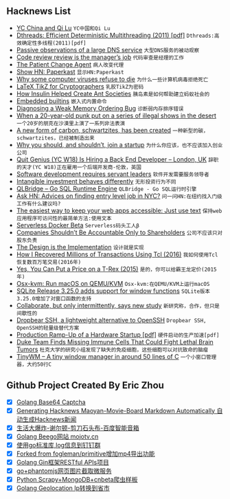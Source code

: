 ## Hacknews List


- [YC China and Qi Lu](https://blog.ycombinator.com/yc-china-qi-lu/)  `YC中国和Qi Lu`
- [Dthreads: Efficient Deterministic Multithreading (2011) [pdf]](http://people.cs.ksu.edu/~danielwang/Investigation/System_Security/dthreads-sosp11.pdf)  `Dthreads:高效确定性多线程(2011)[pdf]`
- [Passive observations of a large DNS service](https://blog.apnic.net/2018/08/14/passive-observations-of-a-large-dns-service/)  `大型DNS服务的被动观察`
- [Code review review is the manager’s job](https://hecate.co/blog/code-review-review-is-the-managers-job)  `代码审查是经理的工作`
- [The Patient Change Agent](https://hackernoon.com/the-patient-change-agent-fd8548f04777)  `病人改变代理`
- [Show HN: Paperkast](item?id=17756242)  `显示HN:Paperkast`
- [Why some computer viruses refuse to die](https://www.bbc.com/news/technology-44564709)  `为什么一些计算机病毒拒绝死亡`
- [LaTeX TikZ for Cryptographers](https://www.iacr.org/authors/tikz/)  `乳胶TikZ为密码`
- [How Insulin Helped Create Ant Societies](https://www.quantamagazine.org/how-insulin-helped-create-ant-societies-20180814/)  `胰岛素是如何帮助建立蚂蚁社会的`
- [Embedded builtins](https://v8project.blogspot.com/2018/08/embedded-builtins.html)  `嵌入式内置命令`
- [Diagnosing a Weak Memory Ordering Bug](https://robert.ocallahan.org/2018/08/for-first-time-in-my-life-i-tracked.html)  `诊断弱内存排序错误`
- [When a 20-year-old punk put on a series of illegal shows in the desert](https://www.huckmag.com/?p=414909)  `一个20岁的朋克在沙漠里上演了一系列非法表演`
- [A new form of carbon, schwartzites, has been created](https://www.independent.co.uk/news/science/carbon-new-form-chemistry-schwarzite-zeolite-ztc-graphene-university-california-berkeley-a8490226.html)  `一种新型的碳，schwartzites，已经被制造出来`
- [Why you should, and shouldn’t, join a startup](https://www.atrium.co/blog/work-at-a-startup/)  `为什么你应该，也不应该加入创业公司`
- [Quit  Genius (YC W18) Is Hiring a Back End Developer – London, UK](item?id=17765933)  `辞职的天才(YC W18)正在雇用一个后端开发商-伦敦，英国`
- [Software development requires servant leaders](https://adl.io/essays/why-software-development-requires-servant-leaders/)  `软件开发需要服务领导者`
- [Intangible investment behaves differently](https://www.gatesnotes.com/Books/Capitalism-Without-Capital)  `无形投资行为不同`
- [QLBridge – Go SQL Runtime Engine](https://github.com/araddon/qlbridge)  `QLBridge - Go SQL运行时引擎`
- [Ask HN: Advices on finding entry level job in NYC?](item?id=17765343)  `问一问HN:在纽约找入门级工作有什么建议吗?`
- [The easiest way to keep your web apps accessible: Just use text](https://blog.logrocket.com/the-easiest-way-to-keep-your-web-apps-accessible-c2b57506cc2a)  `保持web应用程序可访问性的最简单方法:使用文本`
- [Serverless Docker Beta](https://zeit.co/blog/serverless-docker)  `Serverless码头工人β`
- [Companies Shouldn’t Be Accountable Only to Shareholders](https://www.wsj.com/articles/companies-shouldnt-be-accountable-only-to-shareholders-1534287687)  `公司不应该只对股东负责`
- [The Design is the Implementation](https://danshumway.com/blog/design-is-implementation/)  `设计就是实现`
- [How I Recovered Millions of Transactions Using Tcl (2016)](https://www.activestate.com/blog/2016/08/tcl-big-data-how-i-recovered-millions-transactions-using-tcl)  `我如何使用Tcl恢复数百万笔交易(2016年)`
- [Yes, You Can Put a Price on a T-Rex (2015)](https://www.npr.org/2015/10/29/452763153/yes-you-can-put-a-price-on-a-t-rex)  `是的，你可以给霸王龙定价(2015年)`
- [Osx-kvm: Run macOS on QEMU/KVM](https://github.com/kholia/OSX-KVM)  `Osx-kvm:在QEMU/KVM上运行macOS`
- [SQLite Release 3.25.0 adds support for window functions](https://www.sqlite.org/draft/releaselog/current.html)  `SQLite版本3.25.0增加了对窗口函数的支持`
- [Collaborate, but only intermittently, says new study](https://www.sciencedaily.com/releases/2018/08/180813160528.htm)  `新研究称，合作，但只是间歇性的`
- [Dropbear SSH, a lightweight alternative to OpenSSH](https://www.librebyte.net/en/network/dropbear-ssh-a-lightweight-alternative-to-openssh/)  `Dropbear SSH, OpenSSH的轻量级替代方案`
- [Production Ramp-Up of a Hardware Startup [pdf]](https://dspace.mit.edu/bitstream/handle/1721.1/106689/969775787-MIT.pdf?sequence=1)  `硬件启动的生产加速[pdf]`
- [Duke Team Finds Missing Immune Cells That Could Fight Lethal Brain Tumors](https://corporate.dukehealth.org/news-listing/duke-team-finds-missing-immune-cells-could-fight-lethal-brain-tumors)  `杜克大学的研究小组发现了缺失的免疫细胞，这些细胞可以对抗致命的脑瘤`
- [TinyWM – A tiny window manager in around 50 lines of C](http://incise.org/tinywm.html)  `一个小窗口管理器，大约50行C`

## Github Project Created By Eric Zhou

- [x] [Golang Base64 Captcha](https://github.com/mojocn/base64Captcha)
- [x] [Generating Hacknews Maoyan-Movie-Board Markdown Automatically 自动生成Hacknews新闻](https://github.com/dejavuzhou/md-genie)
- [x] [生活大爆炸-谢尔顿-剪刀石头布-百度智能音箱](https://github.com/mojocn/dueros-bang-game)
- [x] [Golang Beego网站 mojotv.cn](https://github.com/mojocn/www.mojotv.cn)
- [x] [使用go标准库,log信息到钉钉群](https://github.com/mojocn/dooger)
- [x] [Forked from fogleman/primitive增加mp4导出功能](https://github.com/mojocn/primitive)
- [x] [Golang Gin框架RESTful APIs项目](https://github.com/JJJJJJJerk/ezier-golang-web-api-framework)
- [x] [go+phantomjs网页图片截取微服务](https://github.com/mojocn/screen_shot)
- [x] [Python Scrapy+MongoDB+cnbeta爬虫样板](https://github.com/mojocn/scrapy_mongodb_boilerplate_cnbeta)
- [x] [Golang Geolocation Ip转换到省市](https://github.com/mojocn/ip2location)